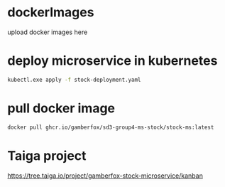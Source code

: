# dockerImages

upload docker images here

# deploy microservice in kubernetes

```bash
kubectl.exe apply -f stock-deployment.yaml
```


# pull docker image

```bash
docker pull ghcr.io/gamberfox/sd3-group4-ms-stock/stock-ms:latest
```


# Taiga project

https://tree.taiga.io/project/gamberfox-stock-microservice/kanban

